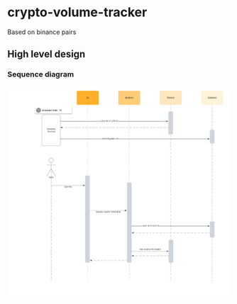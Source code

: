 # crypto-volume-tracker
Based on binance pairs 

## High level design

### Sequence diagram
![](crypto-volume-tracker.png)
